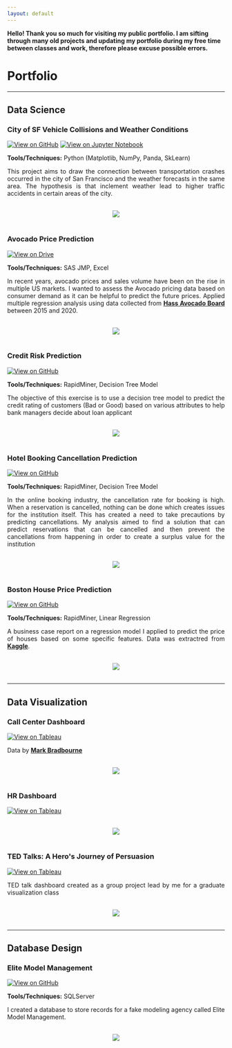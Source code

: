 ```yaml
---
layout: default
---
```


**Hello! Thank you so much for visiting my public portfolio. I am sifting through many old projects and updating my portfolio during my free time between classes and work, therefore please excuse possible errors.** 


# Portfolio
---
## Data Science

### City of SF Vehicle Collisions and Weather Conditions

[![View on GitHub](https://img.shields.io/badge/GitHub-View_on_GitHub-black?logo=GitHub)](https://github.com/maiphle/City-of-SF-Vehicle-Collisions-and-Weather-Conditions) [![View on Jupyter Notebook](https://img.shields.io/badge/Jupyter-Open_Notebook-orange?logo=Jupyter)](https://github.com/maiphle/City-of-SF-Vehicle-Collisions-and-Weather-Conditions/blob/main/Analysis.ipynb)

<div style="text-align: justify">
    
**Tools/Techniques:** Python (Matplotlib, NumPy, Panda, SkLearn)     

This project aims to draw the connection between transportation crashes occurred in the city of San Francisco and the weather forecasts in the same area. The hypothesis is that inclement weather lead to higher traffic accidents in certain areas of the city.
</div>

<br>
<center><img src="images/rapidminer-credit-risk.png"/></center>
</br>

### Avocado Price Prediction

[![View on Drive](https://img.shields.io/badge/PDF-Open_Presentation-blue?logo=adobe-acrobat-reader)](https://tuprd-my.sharepoint.com/:b:/r/personal/tuq42303_temple_edu/Documents/Classes/In%20Progress%20Work/GitHub/Avocado%20Price%20Prediction.pdf?csf=1&web=1&e=Q0JjYA)

<div style="text-align: justify">

**Tools/Techniques:** SAS JMP, Excel
    
In recent years, avocado prices and sales volume have been on the rise in multiple US markets. I wanted to assess the Avocado pricing data based on consumer demand as it can be helpful to predict the future prices. Applied multiple regression analysis using data collected from [**Hass Avocado Board**](https://www.kaggle.com/datasets/neuromusic/avocado-prices) between 2015 and 2020. 
    
</div>

<br>
<center><img src="images/Avocado Price Prediction.svg"/></center>
</br>

### Credit Risk Prediction

[![View on GitHub](https://img.shields.io/badge/GitHub-View_on_GitHub-black?logo=GitHub)](https://github.com/maiphle/Credit-Risk-Model)

<div style="text-align: justify">

**Tools/Techniques:** RapidMiner, Decision Tree Model

The objective of this exercise is to use a decision tree model to predict the credit rating of customers (Bad or Good) based on various attributes to help bank managers decide about loan applicant

</div>

<br>
<center><img src="images/rapidminer-credit-risk.png"/></center>
</br>

### Hotel Booking Cancellation Prediction
[![View on GitHub](https://img.shields.io/badge/GitHub-View_on_GitHub-black?logo=GitHub)](https://github.com/chriskhanhtran/CS224n-NLP-Solutions/tree/master/assignments/)

<div style="text-align: justify">

**Tools/Techniques:** RapidMiner, Decision Tree Model
  
In the online booking industry, the cancellation rate for booking is high. When a reservation is cancelled, nothing can be done which creates issues for the institution itself. This has created a need to take precautions by predicting cancellations.
My analysis aimed to find a solution that can predict reservations that can be cancelled and then prevent the cancellations from happening in order to create a surplus value for the institution

</div>
<br>
<center><img src="images/rapidminer-hotel-booking.png"/></center>
</br>

### Boston House Price Prediction

[![View on GitHub](https://img.shields.io/badge/GitHub-View_on_GitHub-black?logo=GitHub)](https://github.com/maiphle/House-Price-Prediction-RapidMiner)

<div style="text-align: justify">

**Tools/Techniques:** RapidMiner, Linear Regression

A business case report on a regression model I applied to predict the price of houses based on some specific features. Data was extractred from [**Kaggle**](https://www.kaggle.com/datasets/altavish/boston-housing-dataset).

</div>
<br>
<center><img src="images/rapidminer-hotel-booking.png"/></center>
</br>

---

## Data Visualization

### Call Center Dashboard

<div style="text-align: justify">

[![View on Tableau](https://img.shields.io/badge/Tableau-View_on_Tableau-orange?logo=Tableau)](https://public.tableau.com/views/CallCenterDashboard_16710827929470/Final?:language=en-US&:display_count=n&:origin=viz_share_link)


Data by [**Mark Bradbourne**](https://data.world/markbradbourne/rwfd-real-world-fake-data)
    
</div>
<br>

<center><img src="images/Call Center Dashboard.png"/></center>

</div>


</br>

### HR Dashboard

[![View on Tableau](https://img.shields.io/badge/Tableau-View_on_Tableau-orange?logo=Tableau)](https://public.tableau.com/views/HRDashboard_16684642883090/Dashboard1?:language=en-US&:display_count=n&:origin=viz_share_link)

<div style="text-align: justify">

</div>
<br>

<center><img src="images/HR Dashboard.png"/></center>            

</br>

### TED Talks: A Hero's Journey of Persuasion

[![View on Tableau](https://img.shields.io/badge/Tableau-View_on_Tableau-orange?logo=Tableau)](https://public.tableau.com/views/GroupTableauDashboard/Dashboard1?:language=en-US&:display_count=n&:origin=viz_share_link)

<div style="text-align: justify">

TED talk dashboard created as a group project lead by me for a graduate visualization class
    
    
</div>

<br>

<center><img src="images/TED Talks A Heros Journey of Persuasion.png"/></center>

</br>

---

## Database Design

### Elite Model Management

[![View on GitHub](https://img.shields.io/badge/GitHub-View_on_GitHub-black?logo=GitHub)](https://github.com/maiphle/Elite-Model-Mgmt-Database)

<div style="text-align: justify">

**Tools/Techniques:** SQLServer

I created a database to store records for a fake modeling agency called Elite Model Management.


</div>
<br>
<center><img src="images/Database ER diagram (crow's foot).png"/></center>
</br>
